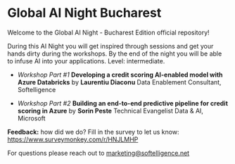 # Global AI Night Bucharest
Welcome to the Global AI Night - Bucharest Edition official repository!

During this AI Night you will get inspired through sessions and get your hands dirty during the workshops. By the end of the night you will be able to infuse AI into your applications. Level: intermediate.

* _Workshop Part #1_ __Developing a credit scoring AI-enabled model with Azure Databricks__ by __Laurentiu Diaconu__ Data Enablement Consultant, Softelligence

* _Workshop Part #2_ __Building an end-to-end predictive pipeline for credit scoring in Azure__ by __Sorin Peste__  Technical Evangelist Data & AI, Microsoft

__Feedback:__ how did we do? Fill in the survey to let us know: https://www.surveymonkey.com/r/HNJLMHP

For questions please reach out to marketing@softelligence.net
